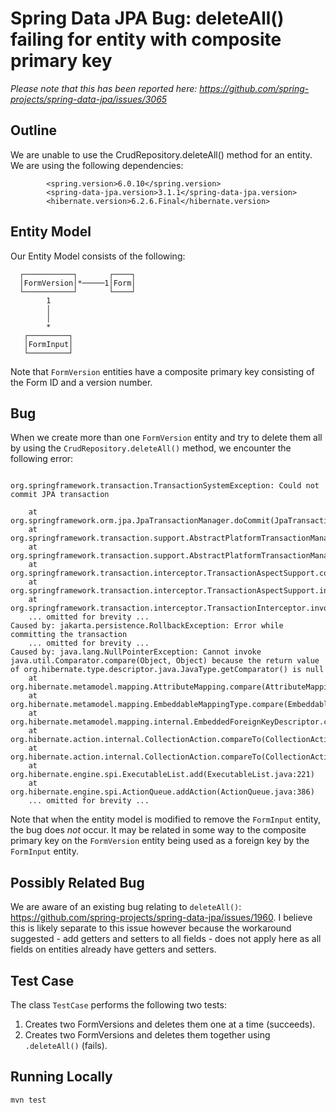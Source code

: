 # Spring Data JPA Bug: deleteAll() failing for entity with composite primary key

_Please note that this has been reported here: https://github.com/spring-projects/spring-data-jpa/issues/3065_

## Outline
We are unable to use the CrudRepository.deleteAll() method for an entity. We are using the following dependencies:
```
        <spring.version>6.0.10</spring.version>
        <spring-data-jpa.version>3.1.1</spring-data-jpa.version>
        <hibernate.version>6.2.6.Final</hibernate.version>
```

## Entity Model
Our Entity Model consists of the following:

      ┌───────────┐       ┌────┐
      │FormVersion│*─────1│Form│
      └───────────┘       └────┘
            1
            │
            │
            *
       ┌─────────┐
       │FormInput│
       └─────────┘

Note that `FormVersion` entities have a composite primary key consisting of the Form ID and a version number.

## Bug
When we create more than one `FormVersion` entity and try to delete them all by using the `CrudRepository.deleteAll()` 
method, we encounter the following error:
```agsl

org.springframework.transaction.TransactionSystemException: Could not commit JPA transaction

	at org.springframework.orm.jpa.JpaTransactionManager.doCommit(JpaTransactionManager.java:570)
	at org.springframework.transaction.support.AbstractPlatformTransactionManager.processCommit(AbstractPlatformTransactionManager.java:743)
	at org.springframework.transaction.support.AbstractPlatformTransactionManager.commit(AbstractPlatformTransactionManager.java:711)
	at org.springframework.transaction.interceptor.TransactionAspectSupport.commitTransactionAfterReturning(TransactionAspectSupport.java:660)
	at org.springframework.transaction.interceptor.TransactionAspectSupport.invokeWithinTransaction(TransactionAspectSupport.java:410)
	at org.springframework.transaction.interceptor.TransactionInterceptor.invoke(TransactionInterceptor.java:119)
	... omitted for brevity ...
Caused by: jakarta.persistence.RollbackException: Error while committing the transaction
	... omitted for brevity ...
Caused by: java.lang.NullPointerException: Cannot invoke java.util.Comparator.compare(Object, Object) because the return value of org.hibernate.type.descriptor.java.JavaType.getComparator() is null
	at org.hibernate.metamodel.mapping.AttributeMapping.compare(AttributeMapping.java:91)
	at org.hibernate.metamodel.mapping.EmbeddableMappingType.compare(EmbeddableMappingType.java:267)
	at org.hibernate.metamodel.mapping.internal.EmbeddedForeignKeyDescriptor.compare(EmbeddedForeignKeyDescriptor.java:226)
	at org.hibernate.action.internal.CollectionAction.compareTo(CollectionAction.java:166)
	at org.hibernate.action.internal.CollectionAction.compareTo(CollectionAction.java:30)
	at org.hibernate.engine.spi.ExecutableList.add(ExecutableList.java:221)
	at org.hibernate.engine.spi.ActionQueue.addAction(ActionQueue.java:386)
	... omitted for brevity ...
```

Note that when the entity model is modified to remove the `FormInput` entity, the bug does _not_ occur. It may be related in some way to
the composite primary key on the `FormVersion` entity being used as a foreign key by the `FormInput` entity.

## Possibly Related Bug
We are aware of an existing bug relating to `deleteAll()`: https://github.com/spring-projects/spring-data-jpa/issues/1960. I believe this is likely separate to this 
issue however because the workaround suggested - add getters and setters to all fields - does not apply here as all fields on entities 
already have getters and setters.

## Test Case
The class `TestCase` performs the following two tests:
1. Creates two FormVersions and deletes them one at a time (succeeds).
2. Creates two FormVersions and deletes them together using `.deleteAll()` (fails).

## Running Locally
``mvn test``
